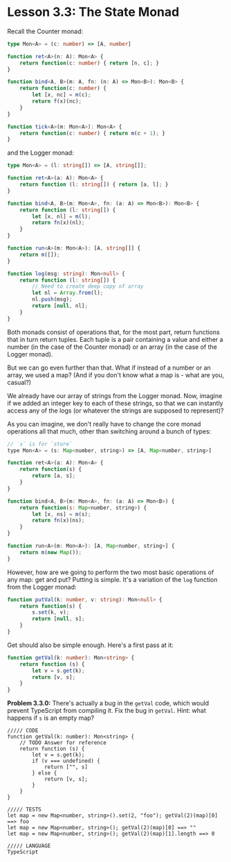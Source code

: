 # Lesson 3.3: The State Monad

Recall the Counter monad:

```typescript
type Mon<A> = (c: number) => [A, number]

function ret<A>(n: A): Mon<A> {
    return function(c: number) { return [n, c]; }
}

function bind<A, B>(m: A, fn: (n: A) => Mon<B>): Mon<B> {
    return function(c: number) {
        let [x, nc] = m(c);
        return f(x)(nc);
    }
}

function tick<A>(m: Mon<A>): Mon<A> {
    return function(c: number) { return m(c + 1); }
}
```

and the Logger monad:

```typescript
type Mon<A> = (l: string[]) => [A, string[]];

function ret<A>(a: A): Mon<A> {
    return function (l: string[]) { return [a, l]; }
}

function bind<A, B>(m: Mon<A>, fn: (a: A) => Mon<B>): Mon<B> {
    return function (l: string[]) {
        let [x, nl] = m(l);
        return fn(x)(nl);
    }
}

function run<A>(m: Mon<A>): [A, string[]] {
    return m([]);
}

function log(msg: string): Mon<null> {
    return function (l: string[]) {
        // Need to create deep copy of array
        let nl = Array.from(l);
        nl.push(msg);
        return [null, nl];
    }
}
```

Both monads consist of operations that, for the most part, return functions that in turn return tuples. Each tuple is a pair containing a value and either a number (in the case of the Counter monad) or an array (in the case of the Logger monad).

But we can go even further than that. What if instead of a number or an array, we used a map? (And if you don't know what a map is - what are you, casual?)

We already have our array of strings from the Logger monad. Now, imagine if we added an integer key to each of these strings, so that we can instantly access any of the logs (or whatever the strings are supposed to represent)?

As you can imagine, we don't really have to change the core monad operations all that much, other than switching around a bunch of types:

```javascript
// `s` is for `store`
type Mon<A> = (s: Map<number, string>) => [A, Map<number, string>]

function ret<A>(a: A): Mon<A> {
    return function(s) {
        return [a, s];
    }
}

function bind<A, B>(m: Mon<A>, fn: (a: A) => Mon<B>) {
    return function(s: Map<number, string>) {
        let [x, ns] = m(s);
        return fn(x)(ns);
    }
}

function run<A>(m: Mon<A>): [A, Map<number, string>] {
    return m(new Map());
}
```

However, how are we going to perform the two most basic operations of any map: get and put? Putting is simple. It's a variation of the `log` function from the Logger monad:

```typescript
function putVal(k: number, v: string): Mon<null> {
    return function(s) {
        s.set(k, v);
        return [null, s];
    }
}
```

Get should also be simple enough. Here's a first pass at it:

```typescript
function getVal(k: number): Mon<string> {
    return function (s) {
        let v = s.get(k);
        return [v, s];
    }
}
```

**Problem 3.3.0:** There's actually a bug in the `getVal` code, which would prevent TypeScript from compiling it. Fix the bug in `getVal`. Hint: what happens if `s` is an empty map?

```problem
///// CODE
function getVal(k: number): Mon<string> {
    // TODO Answer for reference
    return function (s) {
        let v = s.get(k);
        if (v === undefined) {
            return ["", s]
        } else {
            return [v, s];
        }
    }
}

///// TESTS
let map = new Map<number, string>().set(2, "foo"); getVal(2)(map)[0] ==> foo
let map = new Map<number, string>(); getVal(2)(map)[0] ==> ""
let map = new Map<number, string>(); getVal(2)(map)[1].length ==> 0

///// LANGUAGE
TypeScript
```
